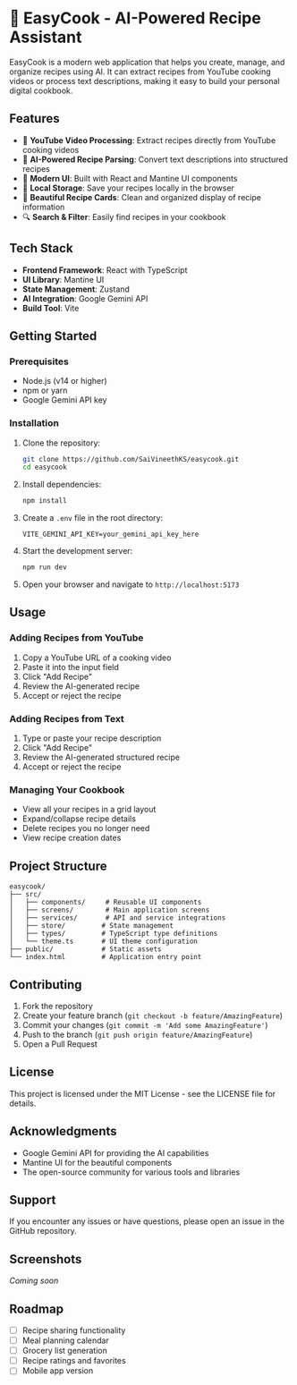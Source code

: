# 🍳 EasyCook - AI-Powered Recipe Assistant

EasyCook is a modern web application that helps you create, manage, and organize recipes using AI. It can extract recipes from YouTube cooking videos or process text descriptions, making it easy to build your personal digital cookbook.

## Features

- 🎥 **YouTube Video Processing**: Extract recipes directly from YouTube cooking videos
- 🤖 **AI-Powered Recipe Parsing**: Convert text descriptions into structured recipes
- 📱 **Modern UI**: Built with React and Mantine UI components
- 💾 **Local Storage**: Save your recipes locally in the browser
- 🎨 **Beautiful Recipe Cards**: Clean and organized display of recipe information
- 🔍 **Search & Filter**: Easily find recipes in your cookbook

## Tech Stack

- **Frontend Framework**: React with TypeScript
- **UI Library**: Mantine UI
- **State Management**: Zustand
- **AI Integration**: Google Gemini API
- **Build Tool**: Vite

## Getting Started

### Prerequisites

- Node.js (v14 or higher)
- npm or yarn
- Google Gemini API key

### Installation

1. Clone the repository:
   ```bash
   git clone https://github.com/SaiVineethKS/easycook.git
   cd easycook
   ```

2. Install dependencies:
   ```bash
   npm install
   ```

3. Create a `.env` file in the root directory:
   ```
   VITE_GEMINI_API_KEY=your_gemini_api_key_here
   ```

4. Start the development server:
   ```bash
   npm run dev
   ```

5. Open your browser and navigate to `http://localhost:5173`

## Usage

### Adding Recipes from YouTube

1. Copy a YouTube URL of a cooking video
2. Paste it into the input field
3. Click "Add Recipe"
4. Review the AI-generated recipe
5. Accept or reject the recipe

### Adding Recipes from Text

1. Type or paste your recipe description
2. Click "Add Recipe"
3. Review the AI-generated structured recipe
4. Accept or reject the recipe

### Managing Your Cookbook

- View all your recipes in a grid layout
- Expand/collapse recipe details
- Delete recipes you no longer need
- View recipe creation dates

## Project Structure

```
easycook/
├── src/
│   ├── components/     # Reusable UI components
│   ├── screens/        # Main application screens
│   ├── services/       # API and service integrations
│   ├── store/         # State management
│   ├── types/         # TypeScript type definitions
│   └── theme.ts       # UI theme configuration
├── public/            # Static assets
└── index.html         # Application entry point
```

## Contributing

1. Fork the repository
2. Create your feature branch (`git checkout -b feature/AmazingFeature`)
3. Commit your changes (`git commit -m 'Add some AmazingFeature'`)
4. Push to the branch (`git push origin feature/AmazingFeature`)
5. Open a Pull Request

## License

This project is licensed under the MIT License - see the LICENSE file for details.

## Acknowledgments

- Google Gemini API for providing the AI capabilities
- Mantine UI for the beautiful components
- The open-source community for various tools and libraries

## Support

If you encounter any issues or have questions, please open an issue in the GitHub repository.

## Screenshots

*Coming soon*

## Roadmap

- [ ] Recipe sharing functionality
- [ ] Meal planning calendar
- [ ] Grocery list generation
- [ ] Recipe ratings and favorites
- [ ] Mobile app version
